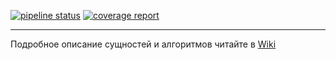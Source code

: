 [![pipeline status](https://gl.panor.ru/web/laravel-panor/badges/master/pipeline.svg)](https://gl.panor.ru/web/laravel-panor/commits/master)
[![coverage report](https://gl.panor.ru/web/laravel-panor/badges/master/coverage.svg)](https://gl.panor.ru/web/laravel-panor/commits/master)

----

Подробное описание сущностей и алгоритмов читайте в [Wiki](https://gl.panor.ru/web/laravel-panor/wikis/Оглавление)
